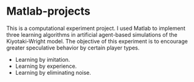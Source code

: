 # Matlab-projects
This is a computational experiment project. I used Matlab to implement three learning algorithms in artificial agent-based simulations of the Kiyotaki-Wright model. The objective of this experiment is to encourage greater speculative behavior by certain player types.  
* Learning by imitation. 
* Learning by experience. 
* Learning by eliminating noise. 

